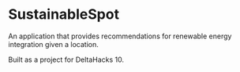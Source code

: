 # SustainableSpot
An application that provides recommendations for renewable energy integration given a location.

Built as a project for DeltaHacks 10.
